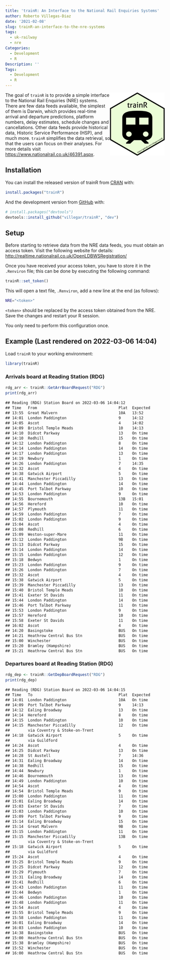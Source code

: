 ```yaml
---
title: 'trainR: An Interface to the National Rail Enquiries Systems'
author: Roberto Villegas-Diaz
date: '2021-02-08'
slug: trainR-an-interface-to-the-nre-systems
tags:
  - uk-railway
  - nre
Categories:
  - Development
  - R
Description: ''
Tags:
  - Development
  - R
---
```


<img src="https://raw.githubusercontent.com/villegar/trainR/main/inst/images/logo.png" alt="logo" align="right" height=200px/>

The goal of `trainR` is to provide a simple interface to the 
National Rail Enquiries (NRE) systems. There are few data feeds 
available, the simplest of them is Darwin, which provides real-time 
arrival and departure predictions, platform numbers, delay estimates, 
schedule changes and cancellations. Other data feeds provide historical 
data, Historic Service Performance (HSP), and much more. `trainR` 
simplifies the data retrieval, so that the users can focus on their 
analyses. For more details visit 
https://www.nationalrail.co.uk/46391.aspx.

## Installation

You can install the released version of trainR from [CRAN](https://CRAN.R-project.org) with:

``` r
install.packages("trainR")
```

And the development version from [GitHub](https://github.com/) with:

``` r
# install.packages("devtools")
devtools::install_github("villegar/trainR", "dev")
```

## Setup
Before starting to retrieve data from the NRE data feeds, you must obtain an access token. 
Visit the following website for details: http://realtime.nationalrail.co.uk/OpenLDBWSRegistration/

Once you have received your access token, you have to store it in the `.Renviron` file; this can be 
done by executing the following command:


```r
trainR::set_token()
```

This will open a text file, `.Renviron`, add a new line at the end (as follows):

```bash
NRE="<token>"
```

`<token>` should be replaced by the access token obtained from the NRE. Save the changes and restart 
your R session.

You only need to perform this configuration once.

## Example (Last rendered on 2022-03-06 14:04)

Load `trainR` to your working environment:

```r
library(trainR)
```

### Arrivals board at Reading Station (RDG)


```r
rdg_arr <- trainR::GetArrBoardRequest("RDG")
print(rdg_arr)
```

```
## Reading (RDG) Station Board on 2022-03-06 14:04:12
## Time   From                                    Plat  Expected
## 13:55  Great Malvern                           10A   13:52
## 14:01  London Paddington                       9     14:12
## 14:05  Ascot                                   4     14:02
## 14:09  Bristol Temple Meads                    10    14:13
## 14:10  Didcot Parkway                          13    On time
## 14:10  Redhill                                 15    On time
## 14:12  London Paddington                       8     On time
## 14:14  London Paddington                       14    On time
## 14:17  London Paddington                       13    On time
## 14:19  Newbury                                 1     On time
## 14:26  London Paddington                       7     14:35
## 14:32  Ascot                                   4     On time
## 14:38  Gatwick Airport                         5     On time
## 14:41  Manchester Piccadilly                   13    On time
## 14:44  London Paddington                       14    On time
## 14:45  Port Talbot Parkway                     10    On time
## 14:53  London Paddington                       9     On time
## 14:55  Bournemouth                             13B   15:01
## 14:56  Hereford                                10    On time
## 14:57  Plymouth                                11    On time
## 14:59  London Paddington                       7     On time
## 15:02  London Paddington                       9     On time
## 15:04  Ascot                                   4     On time
## 15:08  Redhill                                 6     On time
## 15:09  Weston-super-Mare                       11    On time
## 15:12  London Paddington                       9B    On time
## 15:13  Didcot Parkway                          15    On time
## 15:14  London Paddington                       14    On time
## 15:15  London Paddington                       12    On time
## 15:18  Bedwyn                                  1     On time
## 15:23  London Paddington                       9     On time
## 15:26  London Paddington                       7     On time
## 15:32  Ascot                                   4     On time
## 15:38  Gatwick Airport                         5     On time
## 15:39  Manchester Piccadilly                   13    On time
## 15:40  Bristol Temple Meads                    10    On time
## 15:41  Exeter St Davids                        11    On time
## 15:44  London Paddington                       14    On time
## 15:46  Port Talbot Parkway                     11    On time
## 15:53  London Paddington                       9     On time
## 15:57  Hereford                                10    On time
## 15:58  Exeter St Davids                        11    On time
## 16:02  Ascot                                   4     On time
## 14:20  Basingstoke                             BUS   On time
## 14:21  Heathrow Central Bus Stn                BUS   On time
## 15:00  Winchester                              BUS   On time
## 15:20  Bramley (Hampshire)                     BUS   On time
## 15:21  Heathrow Central Bus Stn                BUS   On time
```

### Departures board at Reading Station (RDG)


```r
rdg_dep <- trainR::GetDepBoardRequest("RDG")
print(rdg_dep)
```

```
## Reading (RDG) Station Board on 2022-03-06 14:04:15
## Time   To                                      Plat  Expected
## 14:01  London Paddington                       10A   On time
## 14:09  Port Talbot Parkway                     9     14:13
## 14:12  Ealing Broadway                         13    On time
## 14:14  Hereford                                8     On time
## 14:15  London Paddington                       10    On time
## 14:15  Manchester Piccadilly                   12    On time
##        via Coventry & Stoke-on-Trent           
## 14:18  Gatwick Airport                         5     On time
##        via Guildford                           
## 14:24  Ascot                                   4     On time
## 14:25  Didcot Parkway                          13    On time
## 14:28  St Austell                              7     14:36
## 14:31  Ealing Broadway                         14    On time
## 14:38  Redhill                                 15    On time
## 14:44  Newbury                                 1     On time
## 14:46  Bournemouth                             13    On time
## 14:49  London Paddington                       10    On time
## 14:54  Ascot                                   4     On time
## 14:54  Bristol Temple Meads                    9     On time
## 15:00  London Paddington                       11    On time
## 15:01  Ealing Broadway                         14    On time
## 15:03  Exeter St Davids                        7     On time
## 15:03  London Paddington                       10    On time
## 15:09  Port Talbot Parkway                     9     On time
## 15:14  Ealing Broadway                         15    On time
## 15:14  Great Malvern                           9B    On time
## 15:15  London Paddington                       11    On time
## 15:15  Manchester Piccadilly                   13B   On time
##        via Coventry & Stoke-on-Trent           
## 15:18  Gatwick Airport                         5     On time
##        via Guildford                           
## 15:24  Ascot                                   4     On time
## 15:25  Bristol Temple Meads                    9     On time
## 15:25  Didcot Parkway                          12    On time
## 15:29  Plymouth                                7     On time
## 15:31  Ealing Broadway                         14    On time
## 15:41  Redhill                                 6     On time
## 15:43  London Paddington                       11    On time
## 15:44  Bedwyn                                  1     On time
## 15:46  London Paddington                       10    On time
## 15:48  London Paddington                       11    On time
## 15:54  Ascot                                   4     On time
## 15:55  Bristol Temple Meads                    9     On time
## 15:58  London Paddington                       11    On time
## 16:01  Ealing Broadway                         14    On time
## 16:03  London Paddington                       10    On time
## 14:38  Basingstoke                             BUS   On time
## 15:00  Heathrow Central Bus Stn                BUS   On time
## 15:38  Bramley (Hampshire)                     BUS   On time
## 15:52  Winchester                              BUS   On time
## 16:00  Heathrow Central Bus Stn                BUS   On time
```
